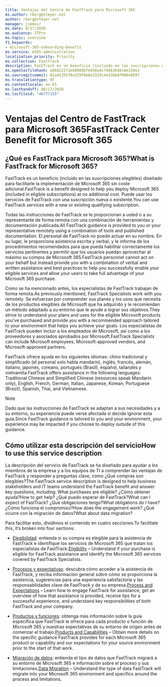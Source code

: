 ```yaml
---
title: Ventajas del Centro de FastTrack para Microsoft 365
ms.author: rberg@steyer.net
author: rberg@steyer.net
manager: jimmuir
ms.date: 8/17/2020
ms.audience: ITPro
ms.topic: overview
f1_keywords:
- microsoft-365-onboarding-benefit
ms.service: m365-administration
localization_priority: Priority
ms.collection: FastTrack
description: FastTrack es un beneficio (incluido en las suscripciones elegibles) diseñado para facilitarle la implementación de Microsoft 365 sin coste adicional. Puede usar los servicios de FastTrack con una suscripción nueva o existente.
ms.openlocfilehash: e66822271e689898fe050a4c794b36d4c8e220e3
ms.sourcegitcommit: 81ad135578a329f8b0a3325c4e43bb8f90648597
ms.translationtype: HT
ms.contentlocale: es-ES
ms.lasthandoff: 08/17/2020
ms.locfileid: "46777155"
---
```

# <a name="fasttrack-center-benefit-for-microsoft-365"></a><span data-ttu-id="548ec-104">Ventajas del Centro de FastTrack para Microsoft 365</span><span class="sxs-lookup"><span data-stu-id="548ec-104">FastTrack Center Benefit for Microsoft 365</span></span>

## <a name="what-is-fasttrack-for-microsoft-365"></a><span data-ttu-id="548ec-105">¿Qué es FastTrack para Microsoft 365?</span><span class="sxs-lookup"><span data-stu-id="548ec-105">What is FastTrack for Microsoft 365?</span></span>

<span data-ttu-id="548ec-106">FastTrack es un beneficio (incluido en las suscripciones elegibles) diseñado para facilitarle la implementación de Microsoft 365 sin coste adicional.</span><span class="sxs-lookup"><span data-stu-id="548ec-106">FastTrack is a benefit designed to help you deploy Microsoft 365 (included in eligible subscriptions) at no additional cost.</span></span> <span data-ttu-id="548ec-107">Puede usar los servicios de FastTrack con una suscripción nueva o existente.</span><span class="sxs-lookup"><span data-stu-id="548ec-107">You can use FastTrack services with a new or existing qualifying subscription.</span></span>

<span data-ttu-id="548ec-108">Todas las instrucciones de FastTrack se le proporcionan a usted o a su representante de forma remota con una combinación de herramientas y documentación publicada.</span><span class="sxs-lookup"><span data-stu-id="548ec-108">All FastTrack guidance is provided to you or your representative remotely using a combination of tools and published documentation.</span></span> <span data-ttu-id="548ec-109">El personal de FastTrack no puede actuar en su nombre. En su lugar, le proporciona asistencia escrita y verbal, y le informa de los procedimientos recomendados para que pueda habilitar correctamente los servicios pertinentes y permitir que los usuarios puedan aprovechar al máximo su compra de Microsoft 365.</span><span class="sxs-lookup"><span data-stu-id="548ec-109">FastTrack personnel cannot act on your behalf but instead provide you with a combination of verbal and written assistance and best practices to help you successfully enable your eligible services and allow your users to take full advantage of your Microsoft 365 purchase.</span></span>

<span data-ttu-id="548ec-110">Como se ha mencionado antes, los especialistas de FastTrack trabajan de forma remota.</span><span class="sxs-lookup"><span data-stu-id="548ec-110">As previously mentioned, FastTrack Specialists work with you remotely.</span></span> <span data-ttu-id="548ec-111">Se esfuerzan por comprender sus planes y los usos que necesita de los productos elegibles de Microsoft que ha adquirido y le recomiendan un método adaptado a su entorno que le ayude a lograr sus objetivos.</span><span class="sxs-lookup"><span data-stu-id="548ec-111">They strive to understand your plans and uses for the eligible Microsoft products you’ve purchased and provide you with a recommended approach tailored to your environment that helps you achieve your goals.</span></span> <span data-ttu-id="548ec-112">Los especialistas de FastTrack pueden incluir a los empleados de Microsoft, así como a los proveedores y asociados aprobados por Microsoft.</span><span class="sxs-lookup"><span data-stu-id="548ec-112">FastTrack Specialists can include Microsoft employees, Microsoft-approved vendors, and Microsoft-approved partners.</span></span>

<span data-ttu-id="548ec-113">FastTrack ofrece ayuda en los siguientes idiomas: chino tradicional y simplificado (el personal solo habla mandarín), inglés, francés, alemán, italiano, japonés, coreano, portugués (Brasil), español, tailandés y vietnamita.</span><span class="sxs-lookup"><span data-stu-id="548ec-113">FastTrack offers assistance in the following languages: Traditional Chinese and Simplified Chinese (resources speak Mandarin only), English, French, German, Italian, Japanese, Korean, Portuguese (Brazil), Spanish, Thai, and Vietnamese.</span></span>

> [!NOTE]
> <span data-ttu-id="548ec-114">Dado que las instrucciones de FastTrack se adaptan a sus necesidades y a su entorno, su experiencia puede verse afectada si decide ignorar esta guía.</span><span class="sxs-lookup"><span data-stu-id="548ec-114">Since FastTrack guidance is tailored to you and your environment, your experience may be impacted if you choose to deploy outside of this guidance.</span></span>

## <a name="how-to-use-this-service-description"></a><span data-ttu-id="548ec-115">Cómo utilizar esta descripción del servicio</span><span class="sxs-lookup"><span data-stu-id="548ec-115">How to use this service description</span></span>

<span data-ttu-id="548ec-116">La descripción del servicio de FastTrack se ha diseñado para ayudar a los miembros de la empresa y a los equipos de TI a comprender las ventajas de FastTrack y responder a preguntas clave, como ¿Qué compras son elegibles?</span><span class="sxs-lookup"><span data-stu-id="548ec-116">The FastTrack service description is designed to help business stakeholders and IT teams understand the FastTrack benefit and answer key questions, including: What purchases are eligible?</span></span> <span data-ttu-id="548ec-117">¿Cómo obtener ayuda?</span><span class="sxs-lookup"><span data-stu-id="548ec-117">How to get help?</span></span> <span data-ttu-id="548ec-118">¿Qué puedo esperar de FastTrack?</span><span class="sxs-lookup"><span data-stu-id="548ec-118">What can I expect of FastTrack?</span></span> <span data-ttu-id="548ec-119">¿Qué obligaciones tengo?</span><span class="sxs-lookup"><span data-stu-id="548ec-119">What obligations do I have?</span></span> <span data-ttu-id="548ec-120">¿Cómo funciona el compromiso?</span><span class="sxs-lookup"><span data-stu-id="548ec-120">How does the engagement work?</span></span> <span data-ttu-id="548ec-121">¿Qué ocurre con la migración de datos?</span><span class="sxs-lookup"><span data-stu-id="548ec-121">What about data migration?</span></span>

<span data-ttu-id="548ec-122">Para facilitar esto, dividimos el contenido en cuatro secciones:</span><span class="sxs-lookup"><span data-stu-id="548ec-122">To facilitate this, it’s broken into four sections:</span></span>

  - <span data-ttu-id="548ec-123">[Elegibilidad](eligibility.md): entienda si su compra es elegible para la asistencia de FastTrack e identifique los servicios de Microsoft 365 que tratan los especialistas de FastTrack.</span><span class="sxs-lookup"><span data-stu-id="548ec-123">[Eligibility](eligibility.md) – Understand if your purchase is eligible for FastTrack assistance and identify the Microsoft 365 services covered by FastTrack Specialists.</span></span>

  - <span data-ttu-id="548ec-124">[Procesos y expectativas](process-and-expectations.md): descubra cómo acceder a la asistencia de FastTrack, y reciba información general sobre cómo se proporciona la asistencia, sugerencias para una experiencia satisfactoria y las responsabilidades clave de FastTrack y de su empresa.</span><span class="sxs-lookup"><span data-stu-id="548ec-124">[Process and Expectations](process-and-expectations.md) – Learn how to engage FastTrack for assistance, get an overview of how that assistance is provided, receive tips for a successful experience, and understand key responsibilities of both FastTrack and your company.</span></span>

  - <span data-ttu-id="548ec-125">[Productos y funciones](products-and-capabilities.md): obtenga más información sobre la guía específica que FastTrack le ofrece para cada producto o función de Microsoft 365 y nuestras expectativas de su entorno de origen antes de comenzar el trabajo.</span><span class="sxs-lookup"><span data-stu-id="548ec-125">[Products and Capabilities](products-and-capabilities.md) – Obtain more details on the specific guidance FastTrack provides for each Microsoft 365 product or capability and our expectations for your source environment prior to the start of that work.</span></span>

  - <span data-ttu-id="548ec-126">[Migración de datos](data-migration.md): entienda el tipo de datos que FastTrack migrará a su entorno de Microsoft 365 e información sobre el proceso y sus limitaciones.</span><span class="sxs-lookup"><span data-stu-id="548ec-126">[Data Migration](data-migration.md) – Understand the type of data FastTrack will migrate into your Microsoft 365 environment and specifics around the process and limitations.</span></span>
